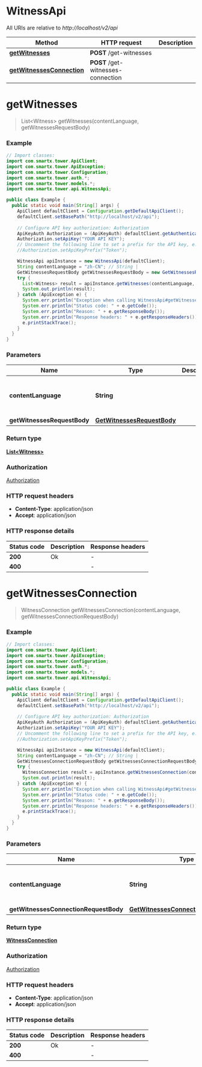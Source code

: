 # WitnessApi

All URIs are relative to *http://localhost/v2/api*

Method | HTTP request | Description
------------- | ------------- | -------------
[**getWitnesses**](WitnessApi.md#getWitnesses) | **POST** /get-witnesses | 
[**getWitnessesConnection**](WitnessApi.md#getWitnessesConnection) | **POST** /get-witnesses-connection | 


<a name="getWitnesses"></a>
# **getWitnesses**
> List&lt;Witness&gt; getWitnesses(contentLanguage, getWitnessesRequestBody)



### Example
```java
// Import classes:
import com.smartx.tower.ApiClient;
import com.smartx.tower.ApiException;
import com.smartx.tower.Configuration;
import com.smartx.tower.auth.*;
import com.smartx.tower.models.*;
import com.smartx.tower.api.WitnessApi;

public class Example {
  public static void main(String[] args) {
    ApiClient defaultClient = Configuration.getDefaultApiClient();
    defaultClient.setBasePath("http://localhost/v2/api");
    
    // Configure API key authorization: Authorization
    ApiKeyAuth Authorization = (ApiKeyAuth) defaultClient.getAuthentication("Authorization");
    Authorization.setApiKey("YOUR API KEY");
    // Uncomment the following line to set a prefix for the API key, e.g. "Token" (defaults to null)
    //Authorization.setApiKeyPrefix("Token");

    WitnessApi apiInstance = new WitnessApi(defaultClient);
    String contentLanguage = "zh-CN"; // String | 
    GetWitnessesRequestBody getWitnessesRequestBody = new GetWitnessesRequestBody(); // GetWitnessesRequestBody | 
    try {
      List<Witness> result = apiInstance.getWitnesses(contentLanguage, getWitnessesRequestBody);
      System.out.println(result);
    } catch (ApiException e) {
      System.err.println("Exception when calling WitnessApi#getWitnesses");
      System.err.println("Status code: " + e.getCode());
      System.err.println("Reason: " + e.getResponseBody());
      System.err.println("Response headers: " + e.getResponseHeaders());
      e.printStackTrace();
    }
  }
}
```

### Parameters

Name | Type | Description  | Notes
------------- | ------------- | ------------- | -------------
 **contentLanguage** | **String**|  | [enum: zh-CN, en-US]
 **getWitnessesRequestBody** | [**GetWitnessesRequestBody**](GetWitnessesRequestBody.md)|  |

### Return type

[**List&lt;Witness&gt;**](Witness.md)

### Authorization

[Authorization](../README.md#Authorization)

### HTTP request headers

 - **Content-Type**: application/json
 - **Accept**: application/json

### HTTP response details
| Status code | Description | Response headers |
|-------------|-------------|------------------|
**200** | Ok |  -  |
**400** |  |  -  |

<a name="getWitnessesConnection"></a>
# **getWitnessesConnection**
> WitnessConnection getWitnessesConnection(contentLanguage, getWitnessesConnectionRequestBody)



### Example
```java
// Import classes:
import com.smartx.tower.ApiClient;
import com.smartx.tower.ApiException;
import com.smartx.tower.Configuration;
import com.smartx.tower.auth.*;
import com.smartx.tower.models.*;
import com.smartx.tower.api.WitnessApi;

public class Example {
  public static void main(String[] args) {
    ApiClient defaultClient = Configuration.getDefaultApiClient();
    defaultClient.setBasePath("http://localhost/v2/api");
    
    // Configure API key authorization: Authorization
    ApiKeyAuth Authorization = (ApiKeyAuth) defaultClient.getAuthentication("Authorization");
    Authorization.setApiKey("YOUR API KEY");
    // Uncomment the following line to set a prefix for the API key, e.g. "Token" (defaults to null)
    //Authorization.setApiKeyPrefix("Token");

    WitnessApi apiInstance = new WitnessApi(defaultClient);
    String contentLanguage = "zh-CN"; // String | 
    GetWitnessesConnectionRequestBody getWitnessesConnectionRequestBody = new GetWitnessesConnectionRequestBody(); // GetWitnessesConnectionRequestBody | 
    try {
      WitnessConnection result = apiInstance.getWitnessesConnection(contentLanguage, getWitnessesConnectionRequestBody);
      System.out.println(result);
    } catch (ApiException e) {
      System.err.println("Exception when calling WitnessApi#getWitnessesConnection");
      System.err.println("Status code: " + e.getCode());
      System.err.println("Reason: " + e.getResponseBody());
      System.err.println("Response headers: " + e.getResponseHeaders());
      e.printStackTrace();
    }
  }
}
```

### Parameters

Name | Type | Description  | Notes
------------- | ------------- | ------------- | -------------
 **contentLanguage** | **String**|  | [enum: zh-CN, en-US]
 **getWitnessesConnectionRequestBody** | [**GetWitnessesConnectionRequestBody**](GetWitnessesConnectionRequestBody.md)|  |

### Return type

[**WitnessConnection**](WitnessConnection.md)

### Authorization

[Authorization](../README.md#Authorization)

### HTTP request headers

 - **Content-Type**: application/json
 - **Accept**: application/json

### HTTP response details
| Status code | Description | Response headers |
|-------------|-------------|------------------|
**200** | Ok |  -  |
**400** |  |  -  |

